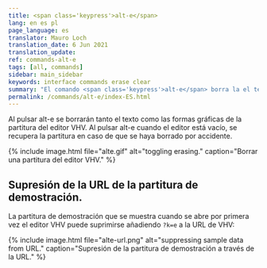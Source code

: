 ```yaml
---
title: <span class='keypress'>alt-e</span>
lang: en es pl
page_language: es
translator: Mauro Loch
translation_date: 6 Jun 2021
translation_update:
ref: commands-alt-e
tags: [all, commands]
sidebar: main_sidebar
keywords: interface commands erase clear
summary: "El comando <span class='keypress'>alt-e</span> borra la el texto y la notación de la partitura."
permalink: /commands/alt-e/index-ES.html
---
```


Al pulsar <span class="keypress">alt-e</span> se borrarán tanto el texto como las formas gráficas de la partitura del editor VHV.  Al pulsar <span class="keypress">alt-e</span> cuando el editor está vacío, se recupera la partitura en caso de que se haya borrado por accidente.

{% include image.html
file="alte.gif"
alt="toggling erasing."
caption="Borrar una partitura del editor VHV."
%}

## Supresión de la URL de la partitura de demostración.


La partitura de demostración que se muestra cuando se abre por primera vez el editor VHV puede suprimirse añadiendo `?k=e` a la URL de VHV:

{% include image.html
file="alte-url.png"
alt="suppressing sample data from URL."
caption="Supresión de la partitura de demostración a través de la URL."
%}





